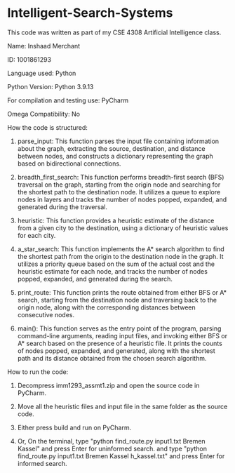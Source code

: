 # Intelligent-Search-Systems
This code was written as part of my CSE 4308 Artificial Intelligence class.

Name: Inshaad Merchant

ID: 1001861293


Language used: Python

Python Version: Python 3.9.13

For compilation and testing use: PyCharm

Omega Compatibility: No


How the code is structured:

1. parse_input: This function parses the input file containing information about the graph, extracting the source, destination, and distance between nodes, and constructs a dictionary representing the graph based on bidirectional connections.

2. breadth_first_search: This function performs breadth-first search (BFS) traversal on the graph, starting from the origin node and searching for the shortest path to the destination node. It utilizes a queue to explore nodes in layers and tracks the number of nodes popped, expanded, and generated during the traversal.

3. heuristic: This function provides a heuristic estimate of the distance from a given city to the destination, using a dictionary of heuristic values for each city.

4. a_star_search: This function implements the A* search algorithm to find the shortest path from the origin to the destination node in the graph. It utilizes a priority queue based on the sum of the actual cost and the heuristic estimate for each node, and tracks the number of nodes popped, expanded, and generated during the search.

5. print_route: This function prints the route obtained from either BFS or A* search, starting from the destination node and traversing back to the origin node, along with the corresponding distances between consecutive nodes.

6. main(): This function serves as the entry point of the program, parsing command-line arguments, reading input files, and invoking either BFS or A* search based on the presence of a heuristic file. It prints the counts of nodes popped, expanded, and generated, along with the shortest path and its distance obtained from the chosen search algorithm.


How to run the code: 

1. Decompress imm1293_assmt1.zip and open the source code in PyCharm. 

2. Move all the heuristic files and input file in the same folder as the source code.

3. Either press build and run on PyCharm.

4. Or, On the terminal, type "python find_route.py input1.txt Bremen Kassel" and press Enter for uninformed search.
   and type "python find_route.py input1.txt Bremen Kassel h_kassel.txt" and press Enter for informed search.
